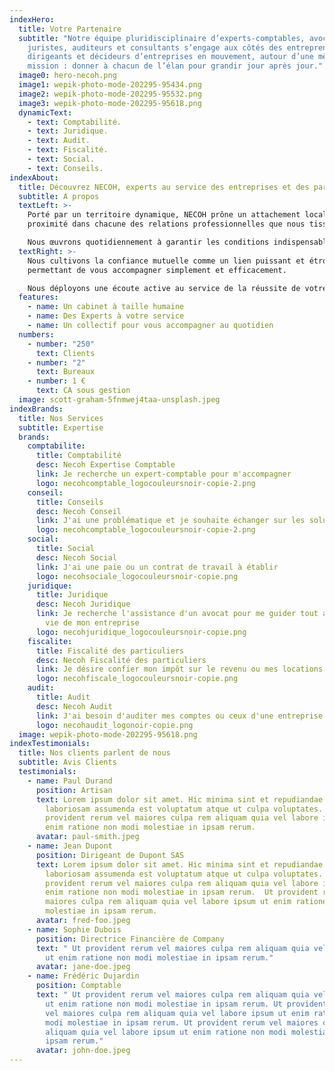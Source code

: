 ```yaml
---
indexHero:
  title: Votre Partenaire
  subtitle: "Notre équipe pluridisciplinaire d’experts-comptables, avocats,
    juristes, auditeurs et consultants s’engage aux côtés des entrepreneurs,
    dirigeants et décideurs d’entreprises en mouvement, autour d’une même
    mission : donner à chacun de l’élan pour grandir jour après jour."
  image0: hero-necoh.png
  image1: wepik-photo-mode-202295-95434.png
  image2: wepik-photo-mode-202295-95532.png
  image3: wepik-photo-mode-202295-95618.png
  dynamicText:
    - text: Comptabilité.
    - text: Juridique.
    - text: Audit.
    - text: Fiscalité.
    - text: Social.
    - text: Conseils.
indexAbout:
  title: Découvrez NECOH, experts au service des entreprises et des particuliers
  subtitle: A propos
  textLeft: >-
    Porté par un territoire dynamique, NECOH prône un attachement local, gage de
    proximité dans chacune des relations professionnelles que nous tissons.

    Nous œuvrons quotidiennement à garantir les conditions indispensables à un travail de qualité dans le respect et la bienveillance que chacun mérite. 
  textRight: >-
    Nous cultivons la confiance mutuelle comme un lien puissant et étroit nous
    permettant de vous accompagner simplement et efficacement. 

    Nous déployons une écoute active au service de la réussite de votre projet professionnel afin de vous délivrer les outils et les conseils adéquats. 
  features:
    - name: Un cabinet à taille humaine
    - name: Des Experts à votre service
    - name: Un collectif pour vous accompagner au quotidien
  numbers:
    - number: "250"
      text: Clients
    - number: "2"
      text: Bureaux
    - number: 1 €
      text: CA sous gestion
  image: scott-graham-5fnmwej4taa-unsplash.jpeg
indexBrands:
  title: Nos Services
  subtitle: Expertise
  brands:
    comptabilite:
      title: Comptabilité
      desc: Necoh Expertise Comptable
      link: Je recherche un expert-comptable pour m'accompagner
      logo: necohcomptable_logocouleursnoir-copie-2.png
    conseil:
      title: Conseils
      desc: Necoh Conseil
      link: J'ai une problématique et je souhaite échanger sur les solutions possibles
      logo: necohcomptable_logocouleursnoir-copie-2.png
    social:
      title: Social
      desc: Necoh Social
      link: J'ai une paie ou un contrat de travail à établir
      logo: necohsociale_logocouleursnoir-copie.png
    juridique:
      title: Juridique
      desc: Necoh Juridique
      link: Je recherche l'assistance d'un avocat pour me guider tout au long de la
        vie de mon entreprise
      logo: necohjuridique_logocouleursnoir-copie.png
    fiscalite:
      title: Fiscalité des particuliers
      desc: Necoh Fiscalité des particuliers
      link: Je désire confier mon impôt sur le revenu ou mes locations meublées
      logo: necohfiscale_logocouleursnoir-copie.png
    audit:
      title: Audit
      desc: Necoh Audit
      link: J'ai besoin d'auditer mes comptes ou ceux d'une entreprise cible
      logo: necohaudit_logonoir-copie.png
  image: wepik-photo-mode-202295-95618.png
indexTestimonials:
  title: Nos clients parlent de nous
  subtitle: Avis Clients
  testimonials:
    - name: Paul Durand
      position: Artisan
      text: Lorem ipsum dolor sit amet. Hic minima sint et repudiandae quasi et
        laboriosam assumenda est voluptatum atque ut culpa voluptates. Ut
        provident rerum vel maiores culpa rem aliquam quia vel labore ipsum ut
        enim ratione non modi molestiae in ipsam rerum.
      avatar: paul-smith.jpeg
    - name: Jean Dupont
      position: Dirigeant de Dupont SAS
      text: Lorem ipsum dolor sit amet. Hic minima sint et repudiandae quasi et
        laboriosam assumenda est voluptatum atque ut culpa voluptates. Ut
        provident rerum vel maiores culpa rem aliquam quia vel labore ipsum ut
        enim ratione non modi molestiae in ipsam rerum.  Ut provident rerum vel
        maiores culpa rem aliquam quia vel labore ipsum ut enim ratione non modi
        molestiae in ipsam rerum.
      avatar: fred-foo.jpeg
    - name: Sophie Dubois
      position: Directrice Financière de Company
      text: " Ut provident rerum vel maiores culpa rem aliquam quia vel labore ipsum
        ut enim ratione non modi molestiae in ipsam rerum."
      avatar: jane-doe.jpeg
    - name: Frédéric Dujardin
      position: Comptable
      text: " Ut provident rerum vel maiores culpa rem aliquam quia vel labore ipsum
        ut enim ratione non modi molestiae in ipsam rerum. Ut provident rerum
        vel maiores culpa rem aliquam quia vel labore ipsum ut enim ratione non
        modi molestiae in ipsam rerum. Ut provident rerum vel maiores culpa rem
        aliquam quia vel labore ipsum ut enim ratione non modi molestiae in
        ipsam rerum."
      avatar: john-doe.jpeg
---
```

